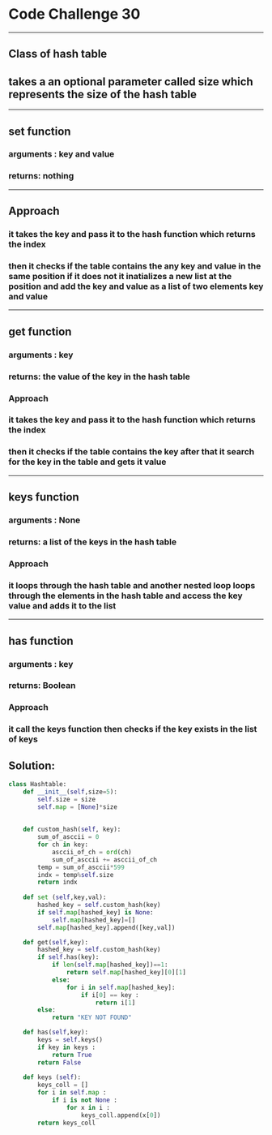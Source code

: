 # Code Challenge 30

---

## Class of hash table

## takes a an optional parameter called size which represents the size of the hash table

---

## set function

### arguments : key and value

### returns: nothing

---

## Approach

### it takes the key and pass it to the hash function which returns the index

### then it checks if the table contains the any key and value in the same position if it does not it inatializes a new list at the position and add the key and value as a list of two elements key and value

---

## get function

### arguments : key

### returns: the value of the key in the hash table

### Approach

### it takes the key and pass it to the hash function which returns the index

### then it checks if the table contains the key after that it search for the key in the table and gets it value

---

## keys function

### arguments : None

### returns: a list of the keys in the hash table

### Approach

### it loops through the hash table and another nested loop loops through the elements in the hash table and access the key value and adds it to the list

---

## has function

### arguments : key

### returns: Boolean

### Approach

### it call the keys function then checks if the key exists in the list of keys

## Solution:

```python
class Hashtable:
    def __init__(self,size=5):
        self.size = size
        self.map = [None]*size
        
        
    def custom_hash(self, key):
        sum_of_asccii = 0
        for ch in key:
            asccii_of_ch = ord(ch)
            sum_of_asccii += asccii_of_ch
        temp = sum_of_asccii*599
        indx = temp%self.size
        return indx      
     
    def set (self,key,val):
        hashed_key = self.custom_hash(key)
        if self.map[hashed_key] is None:
            self.map[hashed_key]=[]
        self.map[hashed_key].append([key,val])    

    def get(self,key):
        hashed_key = self.custom_hash(key)
        if self.has(key):
            if len(self.map[hashed_key])==1:
                return self.map[hashed_key][0][1]
            else:
                for i in self.map[hashed_key]:
                    if i[0] == key :
                        return i[1]
        else:
            return "KEY NOT FOUND"            

    def has(self,key):
        keys = self.keys()
        if key in keys :
            return True
        return False
    
    def keys (self):
        keys_coll = []
        for i in self.map :
            if i is not None :
                for x in i :
                    keys_coll.append(x[0])
        return keys_coll            


```